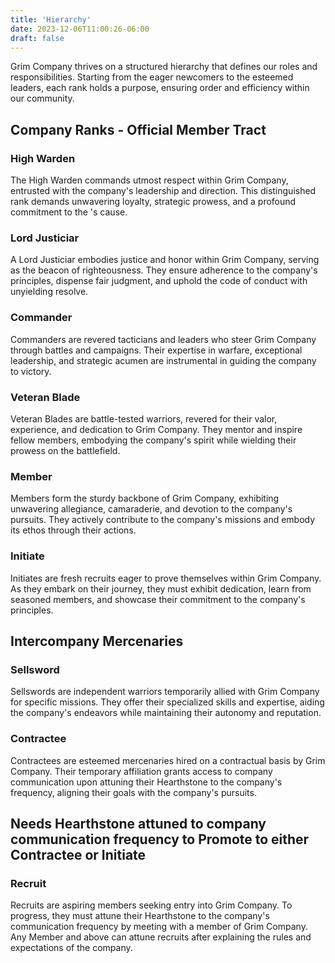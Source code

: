 ```yaml
---
title: 'Hierarchy'
date: 2023-12-06T11:00:26-06:00
draft: false
---
```


Grim Company thrives on a structured hierarchy that defines our roles and responsibilities. Starting from the eager newcomers to the esteemed leaders, each rank holds a purpose, ensuring order and efficiency within our community.

## Company Ranks - Official Member Tract

### High Warden
The High Warden commands utmost respect within Grim Company, entrusted with the company's leadership and direction. This distinguished rank demands unwavering loyalty, strategic prowess, and a profound commitment to the 's cause.

### Lord Justiciar
A Lord Justiciar embodies justice and honor within Grim Company, serving as the beacon of righteousness. They ensure adherence to the company's principles, dispense fair judgment, and uphold the code of conduct with unyielding resolve.

### Commander
Commanders are revered tacticians and leaders who steer Grim Company through battles and campaigns. Their expertise in warfare, exceptional leadership, and strategic acumen are instrumental in guiding the company to victory.

### Veteran Blade
Veteran Blades are battle-tested warriors, revered for their valor, experience, and dedication to Grim Company. They mentor and inspire fellow members, embodying the company's spirit while wielding their prowess on the battlefield.

### Member
Members form the sturdy backbone of Grim Company, exhibiting unwavering allegiance, camaraderie, and devotion to the company's pursuits. They actively contribute to the company's missions and embody its ethos through their actions.

### Initiate
Initiates are fresh recruits eager to prove themselves within Grim Company. As they embark on their journey, they must exhibit dedication, learn from seasoned members, and showcase their commitment to the company's principles.

## Intercompany Mercenaries

### Sellsword
Sellswords are independent warriors temporarily allied with Grim Company for specific missions. They offer their specialized skills and expertise, aiding the company's endeavors while maintaining their autonomy and reputation.

### Contractee
Contractees are esteemed mercenaries hired on a contractual basis by Grim Company. Their temporary affiliation grants access to company communication upon attuning their Hearthstone to the company's frequency, aligning their goals with the company's pursuits.

## Needs Hearthstone attuned to company communication frequency to Promote to either Contractee or Initiate

### Recruit
Recruits are aspiring members seeking entry into Grim Company. To progress, they must attune their Hearthstone to the company's communication frequency by meeting with a member of Grim Company. Any Member and above can attune recruits after explaining the rules and expectations of the company. 
